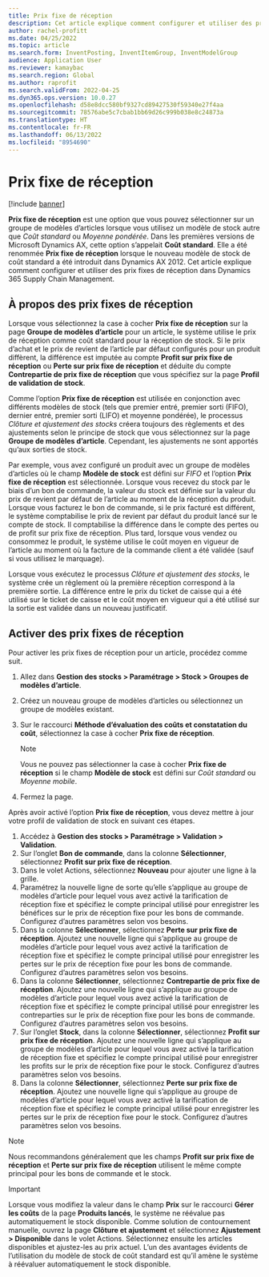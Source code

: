 ```yaml
---
title: Prix fixe de réception
description: Cet article explique comment configurer et utiliser des prix fixes de réception dans Microsoft Dynamics 365 Supply Chain Management.
author: rachel-profitt
ms.date: 04/25/2022
ms.topic: article
ms.search.form: InventPosting, InventItemGroup, InventModelGroup
audience: Application User
ms.reviewer: kamaybac
ms.search.region: Global
ms.author: raprofit
ms.search.validFrom: 2022-04-25
ms.dyn365.ops.version: 10.0.27
ms.openlocfilehash: d58e8dcc580bf9327cd89427530f59340e27f4aa
ms.sourcegitcommit: 78576abe5c7cbab1bb69d26c999b038e8c24873a
ms.translationtype: HT
ms.contentlocale: fr-FR
ms.lasthandoff: 06/13/2022
ms.locfileid: "8954690"
---
```

# <a name="fixed-receipt-price"></a>Prix fixe de réception

[!include [banner](../includes/banner.md)]

**Prix fixe de réception** est une option que vous pouvez sélectionner sur un groupe de modèles d’articles lorsque vous utilisez un modèle de stock autre que *Coût standard* ou *Moyenne pondérée*. Dans les premières versions de Microsoft Dynamics AX, cette option s’appelait **Coût standard**. Elle a été renommée **Prix fixe de réception** lorsque le nouveau modèle de stock de coût standard a été introduit dans Dynamics AX 2012. Cet article explique comment configurer et utiliser des prix fixes de réception dans Dynamics 365 Supply Chain Management.

## <a name="about-fixed-receipt-prices"></a>À propos des prix fixes de réception

Lorsque vous sélectionnez la case à cocher **Prix fixe de réception** sur la page **Groupe de modèles d’article** pour un article, le système utilise le prix de réception comme coût standard pour la réception de stock. Si le prix d’achat et le prix de revient de l’article par défaut configurés pour un produit diffèrent, la différence est imputée au compte **Profit sur prix fixe de réception** ou **Perte sur prix fixe de réception** et déduite du compte **Contrepartie de prix fixe de réception** que vous spécifiez sur la page **Profil de validation de stock**.

Comme l’option **Prix fixe de réception** est utilisée en conjonction avec différents modèles de stock (tels que premier entré, premier sorti (FIFO), dernier entré, premier sorti (LIFO) et moyenne pondérée), le processus *Clôture et ajustement des stocks* créera toujours des règlements et des ajustements selon le principe de stock que vous sélectionnez sur la page **Groupe de modèles d’article**. Cependant, les ajustements ne sont apportés qu’aux sorties de stock.

Par exemple, vous avez configuré un produit avec un groupe de modèles d’articles où le champ **Modèle de stock** est défini sur *FIFO* et l’option **Prix fixe de réception** est sélectionnée. Lorsque vous recevez du stock par le biais d’un bon de commande, la valeur du stock est définie sur la valeur du prix de revient par défaut de l’article au moment de la réception du produit. Lorsque vous facturez le bon de commande, si le prix facturé est différent, le système comptabilise le prix de revient par défaut du produit lancé sur le compte de stock. Il comptabilise la différence dans le compte des pertes ou de profit sur prix fixe de réception. Plus tard, lorsque vous vendez ou consommez le produit, le système utilise le coût moyen en vigueur de l’article au moment où la facture de la commande client a été validée (sauf si vous utilisez le marquage).

Lorsque vous exécutez le processus *Clôture et ajustement des stocks*, le système crée un règlement où la première réception correspond à la première sortie. La différence entre le prix du ticket de caisse qui a été utilisé sur le ticket de caisse et le coût moyen en vigueur qui a été utilisé sur la sortie est validée dans un nouveau justificatif.

## <a name="enable-fixed-receipt-prices"></a>Activer des prix fixes de réception

Pour activer les prix fixes de réception pour un article, procédez comme suit.

1. Allez dans **Gestion des stocks \> Paramétrage \> Stock \> Groupes de modèles d’article**.
2. Créez un nouveau groupe de modèles d’articles ou sélectionnez un groupe de modèles existant.
3. Sur le raccourci **Méthode d’évaluation des coûts et constatation du coût**, sélectionnez la case à cocher **Prix fixe de réception**.

    > [!NOTE]
    > Vous ne pouvez pas sélectionner la case à cocher **Prix fixe de réception** si le champ **Modèle de stock** est défini sur *Coût standard* ou *Moyenne mobile*.

4. Fermez la page.

Après avoir activé l’option **Prix fixe de réception**, vous devez mettre à jour votre profil de validation de stock en suivant ces étapes.

1. Accédez à **Gestion des stocks \> Paramétrage \> Validation \> Validation**.
1. Sur l’onglet **Bon de commande**, dans la colonne **Sélectionner**, sélectionnez **Profit sur prix fixe de réception**.
1. Dans le volet Actions, sélectionnez **Nouveau** pour ajouter une ligne à la grille.
1. Paramétrez la nouvelle ligne de sorte qu’elle s’applique au groupe de modèles d’article pour lequel vous avez activé la tarification de réception fixe et spécifiez le compte principal utilisé pour enregistrer les bénéfices sur le prix de réception fixe pour les bons de commande. Configurez d’autres paramètres selon vos besoins.
1. Dans la colonne **Sélectionner**, sélectionnez **Perte sur prix fixe de réception**. Ajoutez une nouvelle ligne qui s’applique au groupe de modèles d’article pour lequel vous avez activé la tarification de réception fixe et spécifiez le compte principal utilisé pour enregistrer les pertes sur le prix de réception fixe pour les bons de commande. Configurez d’autres paramètres selon vos besoins.
1. Dans la colonne **Sélectionner**, sélectionnez **Contrepartie de prix fixe de réception**. Ajoutez une nouvelle ligne qui s’applique au groupe de modèles d’article pour lequel vous avez activé la tarification de réception fixe et spécifiez le compte principal utilisé pour enregistrer les contreparties sur le prix de réception fixe pour les bons de commande. Configurez d’autres paramètres selon vos besoins.
1. Sur l’onglet **Stock**, dans la colonne **Sélectionner**, sélectionnez **Profit sur prix fixe de réception**. Ajoutez une nouvelle ligne qui s’applique au groupe de modèles d’article pour lequel vous avez activé la tarification de réception fixe et spécifiez le compte principal utilisé pour enregistrer les profits sur le prix de réception fixe pour le stock. Configurez d’autres paramètres selon vos besoins.
1. Dans la colonne **Sélectionner**, sélectionnez **Perte sur prix fixe de réception**. Ajoutez une nouvelle ligne qui s’applique au groupe de modèles d’article pour lequel vous avez activé la tarification de réception fixe et spécifiez le compte principal utilisé pour enregistrer les pertes sur le prix de réception fixe pour le stock. Configurez d’autres paramètres selon vos besoins.

> [!NOTE]
> Nous recommandons généralement que les champs **Profit sur prix fixe de réception** et **Perte sur prix fixe de réception** utilisent le même compte principal pour les bons de commande et le stock.

> [!IMPORTANT]
> Lorsque vous modifiez la valeur dans le champ **Prix** sur le raccourci **Gérer les coûts** de la page **Produits lancés**, le système ne réévalue pas automatiquement le stock disponible. Comme solution de contournement manuelle, ouvrez la page **Clôture et ajustement** et sélectionnez **Ajustement \> Disponible** dans le volet Actions. Sélectionnez ensuite les articles disponibles et ajustez-les au prix actuel. L’un des avantages évidents de l’utilisation du modèle de stock de coût standard est qu’il amène le système à réévaluer automatiquement le stock disponible.
